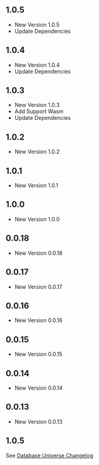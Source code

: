 ## 1.0.5

- New Version 1.0.5
- Update Dependencies
## 1.0.4

- New Version 1.0.4
- Update Dependencies
## 1.0.3

- New Version 1.0.3
- Add Support Wasm
- Update Dependencies
## 1.0.2

- New Version 1.0.2


## 1.0.1

- New Version 1.0.1


## 1.0.0

- New Version 1.0.0


## 0.0.18

- New Version 0.0.18


## 0.0.17

- New Version 0.0.17


## 0.0.16

- New Version 0.0.16


## 0.0.15

- New Version 0.0.15


## 0.0.14

- New Version 0.0.14


## 0.0.13

- New Version 0.0.13


## 1.0.5

See [Database Universe Changelog](https://pub.dev/packages/database_universe/changelog)
